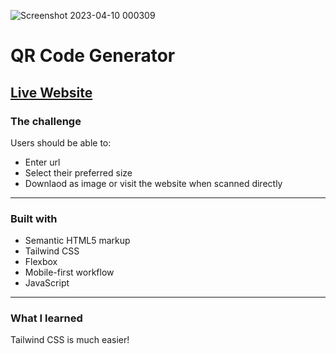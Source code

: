 ![Screenshot 2023-04-10 000309](https://user-images.githubusercontent.com/31295561/230800512-f67c5cf7-fb25-49c0-bbcd-a3de36f6469c.png)

# QR Code Generator

## [Live Website](https://emem221.github.io/generate-qrcode/) 

### The challenge

Users should be able to:

- Enter url
- Select their preferred size
- Downlaod as image or visit the website when scanned directly

***

### Built with

- Semantic HTML5 markup
- Tailwind CSS 
- Flexbox
- Mobile-first workflow
- JavaScript

***

### What I learned

Tailwind CSS is much easier!



